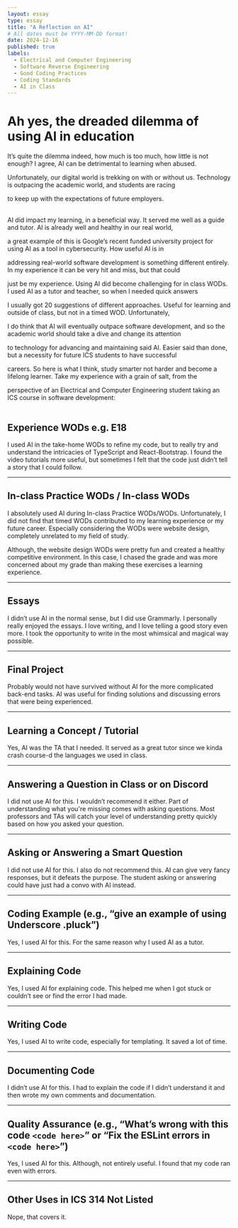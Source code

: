 ```yaml
---
layout: essay
type: essay
title: "A Reflection on AI"
# All dates must be YYYY-MM-DD format!
date: 2024-12-16
published: true
labels:
  - Electrical and Computer Engineering
  - Software Reverse Engineering
  - Good Coding Practices
  - Coding Standards
  - AI in Class
---
```


# Ah yes, the dreaded dilemma of using AI in education

It’s quite the dilemma indeed, how much is too much, how little is not enough? I agree, AI can be detrimental to learning when abused.

Unfortunately, our digital world is trekking on with or without us. Technology is outpacing the academic world, and students are racing 

to keep up with the expectations of future employers.<br><br>

AI did impact my learning, in a beneficial way. It served me well as a guide and tutor. AI is already well and healthy in our real world, 

a great example of this is Google’s recent funded university project for using AI as a tool in cybersecurity. How useful AI is in 

addressing real-world software development is something different entirely. In my experience it can be very hit and miss, but that could 

just be my experience. Using AI did become challenging for in class WODs. I used AI as a tutor and teacher, so when I needed quick answers

I usually got 20 suggestions of different approaches. Useful for learning and outside of class, but not in a timed WOD. Unfortunately, 

I do think that AI will eventually outpace software development, and so the academic world should take a dive and change its attention 

to technology for advancing and maintaining said AI. Easier said than done, but a necessity for future ICS students to have successful 

careers.  So here is what I think, study smarter not harder and become a lifelong learner. Take my experience with a grain of salt, from the 

perspective of an Electrical and Computer Engineering student taking an ICS course in software development:<br><br>


## Experience WODs e.g. E18

I used AI in the take-home WODs to refine my code, but to really try and understand the intricacies of TypeScript and React-Bootstrap. I found the video tutorials more useful, but sometimes I felt that the code just didn’t tell a story that I could follow.

---

## In-class Practice WODs / In-class WODs

I absolutely used AI during In-class Practice WODs/WODs. Unfortunately, I did not find that timed WODs contributed to my learning experience or my future career. Especially considering the WODs were website design, completely unrelated to my field of study. 

Although, the website design WODs were pretty fun and created a healthy competitive environment. In this case, I chased the grade and was more concerned about my grade than making these exercises a learning experience.

---

## Essays

I didn’t use AI in the normal sense, but I did use Grammarly. I personally really enjoyed the essays. I love writing, and I love telling a good story even more. I took the opportunity to write in the most whimsical and magical way possible.

---

## Final Project

Probably would not have survived without AI for the more complicated back-end tasks. AI was useful for finding solutions and discussing errors that were being experienced.

---

## Learning a Concept / Tutorial

Yes, AI was the TA that I needed. It served as a great tutor since we kinda crash course-d the languages we used in class.

---

## Answering a Question in Class or on Discord

I did not use AI for this. I wouldn’t recommend it either. Part of understanding what you're missing comes with asking questions. Most professors and TAs will catch your level of understanding pretty quickly based on how you asked your question.

---

## Asking or Answering a Smart Question

I did not use AI for this. I also do not recommend this. AI can give very fancy responses, but it defeats the purpose. The student asking or answering could have just had a convo with AI instead.

---

## Coding Example (e.g., “give an example of using Underscore .pluck”)

Yes, I used AI for this. For the same reason why I used AI as a tutor.

---

## Explaining Code

Yes, I used AI for explaining code. This helped me when I got stuck or couldn’t see or find the error I had made.

---

## Writing Code

Yes, I used AI to write code, especially for templating. It saved a lot of time.

---

## Documenting Code

I didn’t use AI for this. I had to explain the code if I didn’t understand it and then wrote my own comments and documentation.

---

## Quality Assurance (e.g., “What’s wrong with this code `<code here>`” or “Fix the ESLint errors in `<code here>`”)

Yes, I used AI for this. Although, not entirely useful. I found that my code ran even with errors.

---

## Other Uses in ICS 314 Not Listed

Nope, that covers it.
